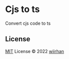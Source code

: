 # Cjs to ts

Convert cjs code to ts

## License

[MIT](./LICENSE) License © 2022 [wiirhan](https://github.com/wiirhan)
